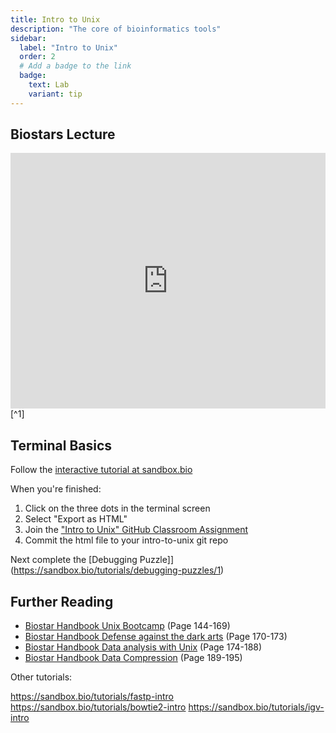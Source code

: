 ```yaml
---
title: Intro to Unix
description: "The core of bioinformatics tools"
sidebar:
  label: "Intro to Unix"
  order: 2
  # Add a badge to the link
  badge:
    text: Lab
    variant: tip
---
```


## Biostars Lecture

<iframe src="https://docs.google.com/presentation/d/e/2PACX-1vQHJMsd5gRHxCwC8mQxNoD7sgCebbsEuuXsEhouvUxQ-2TcHmXSqol5cyX1ftxcwJ8etxwoPfLbWdCL/embed?start=false&amp;loop=false&amp;delayms=3000" allowfullscreen="true" mozallowfullscreen="true" webkitallowfullscreen="true" width="100%" height="409" frameborder="0"></iframe>[^1]

## Terminal Basics

Follow the [interactive tutorial at sandbox.bio](https://sandbox.bio/tutorials/terminal-basics")

When you're finished:

1. Click on the three dots in the terminal screen
2. Select "Export as HTML"
3. Join the ["Intro to Unix" GitHub Classroom Assignment](https://classroom.github.com/a/5IAb-YJf)
4. Commit the html file to your intro-to-unix git repo

Next complete the [Debugging Puzzle]](https://sandbox.bio/tutorials/debugging-puzzles/1)

[^1]: https://www.biostarhandbook.com/edu/lecture/view/88/

<!-- TODO Add hardlink -->

<!-- [^2]: Practical Research Computing Unix Lecture -->

[^3]: [The Missing Semester: The Shell](https://missing.csail.mit.edu/2020/course-shell/)

## Further Reading

- [Biostar Handbook Unix Bootcamp](https://www.biostarhandbook.com/the-unix-bootcamp.html) (Page 144-169)
- [Biostar Handbook Defense against the dark arts](https://www.biostarhandbook.com/defense-dark-arts.html) (Page 170-173)
- [Biostar Handbook Data analysis with Unix](https://www.biostarhandbook.com/unixanalyis.html#unixanalyis) (Page 174-188)
- [Biostar Handbook Data Compression](https://www.biostarhandbook.com/data-compression.html#data-compression) (Page 189-195)

Other tutorials:

https://sandbox.bio/tutorials/fastp-intro
https://sandbox.bio/tutorials/bowtie2-intro
https://sandbox.bio/tutorials/igv-intro

